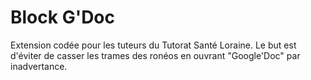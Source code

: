 # Block G'Doc

Extension codée pour les tuteurs du Tutorat Santé Loraine. Le but est d'éviter de casser les trames des ronéos en ouvrant "Google'Doc" par inadvertance.
